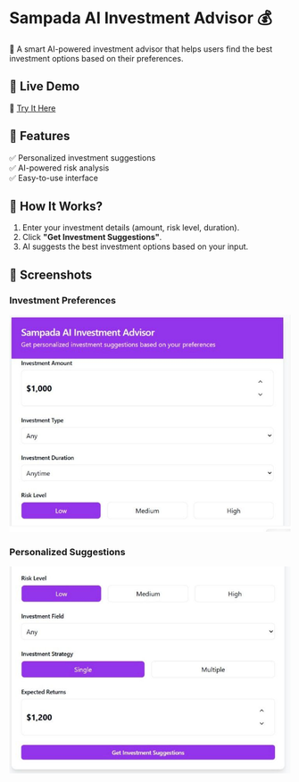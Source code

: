 # Sampada AI Investment Advisor 💰
🚀 A smart AI-powered investment advisor that helps users find the best investment options based on their preferences.

## 🌟 Live Demo
🔗 [Try It Here](https://github.com/chandanashanmukha/Sampada)

## 🎯 Features
✅ Personalized investment suggestions  
✅ AI-powered risk analysis  
✅ Easy-to-use interface  

## 🚀 How It Works?
1. Enter your investment details (amount, risk level, duration).
2. Click **"Get Investment Suggestions"**.
3. AI suggests the best investment options based on your input.

## 📸 Screenshots

### Investment Preferences
![Investment Preferences](https://github.com/chandanashanmukha/Sampada/blob/main/screenshot1.jpeg)

### Personalized Suggestions
![Personalized Suggestions](https://github.com/chandanashanmukha/Sampada/blob/main/screenshot2.jpeg)

